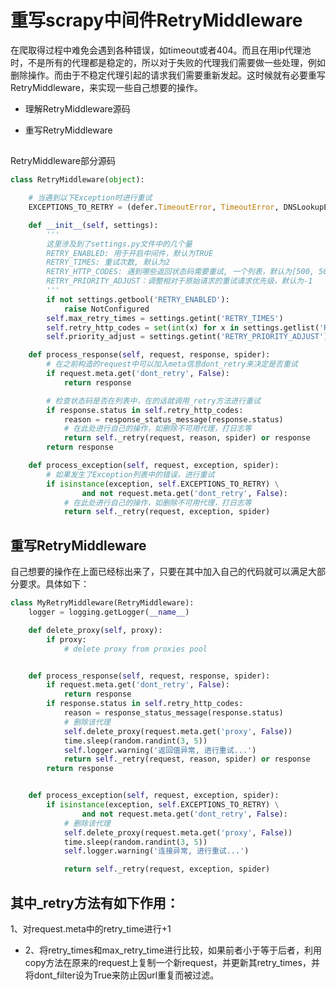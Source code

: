 ﻿# 重写scrapy中间件RetryMiddleware


在爬取得过程中难免会遇到各种错误，如timeout或者404。而且在用ip代理池时，不是所有的代理都是稳定的，所以对于失败的代理我们需要做一些处理，例如删除操作。而由于不稳定代理引起的请求我们需要重新发起。这时候就有必要重写RetryMiddleware，来实现一些自己想要的操作。



- 理解RetryMiddleware源码

- 重写RetryMiddleware

## 




RetryMiddleware部分源码

```python
class RetryMiddleware(object):

    # 当遇到以下Exception时进行重试
    EXCEPTIONS_TO_RETRY = (defer.TimeoutError, TimeoutError, DNSLookupError, ConnectionRefusedError, ConnectionDone, ConnectError, ConnectionLost, TCPTimedOutError, ResponseFailed, IOError, TunnelError)

    def __init__(self, settings):
        '''
        这里涉及到了settings.py文件中的几个量
        RETRY_ENABLED: 用于开启中间件，默认为TRUE
        RETRY_TIMES: 重试次数, 默认为2
        RETRY_HTTP_CODES: 遇到哪些返回状态码需要重试, 一个列表，默认为[500, 503, 504, 400, 408]
        RETRY_PRIORITY_ADJUST：调整相对于原始请求的重试请求优先级，默认为-1
        '''
        if not settings.getbool('RETRY_ENABLED'):
            raise NotConfigured
        self.max_retry_times = settings.getint('RETRY_TIMES')
        self.retry_http_codes = set(int(x) for x in settings.getlist('RETRY_HTTP_CODES'))
        self.priority_adjust = settings.getint('RETRY_PRIORITY_ADJUST')

    def process_response(self, request, response, spider):
        # 在之前构造的request中可以加入meta信息dont_retry来决定是否重试    
        if request.meta.get('dont_retry', False):
            return response

        # 检查状态码是否在列表中，在的话就调用_retry方法进行重试
        if response.status in self.retry_http_codes:
            reason = response_status_message(response.status)
            # 在此处进行自己的操作，如删除不可用代理，打日志等
            return self._retry(request, reason, spider) or response
        return response

    def process_exception(self, request, exception, spider):
        # 如果发生了Exception列表中的错误，进行重试
        if isinstance(exception, self.EXCEPTIONS_TO_RETRY) \
                and not request.meta.get('dont_retry', False):
            # 在此处进行自己的操作，如删除不可用代理，打日志等
            return self._retry(request, exception, spider)

```

## 重写RetryMiddleware

自己想要的操作在上面已经标出来了，只要在其中加入自己的代码就可以满足大部分要求。具体如下：

```python
class MyRetryMiddleware(RetryMiddleware):
    logger = logging.getLogger(__name__)

    def delete_proxy(self, proxy):
        if proxy:
            # delete proxy from proxies pool


    def process_response(self, request, response, spider):
        if request.meta.get('dont_retry', False):
            return response
        if response.status in self.retry_http_codes:
            reason = response_status_message(response.status)
            # 删除该代理
            self.delete_proxy(request.meta.get('proxy', False))
            time.sleep(random.randint(3, 5))
            self.logger.warning('返回值异常, 进行重试...')
            return self._retry(request, reason, spider) or response
        return response


    def process_exception(self, request, exception, spider):
        if isinstance(exception, self.EXCEPTIONS_TO_RETRY) \
                and not request.meta.get('dont_retry', False):
            # 删除该代理
            self.delete_proxy(request.meta.get('proxy', False))
            time.sleep(random.randint(3, 5))
            self.logger.warning('连接异常, 进行重试...')

            return self._retry(request, exception, spider)
```

其中_retry方法有如下作用： 
- 
1、对request.meta中的retry_time进行+1 

- 2、将retry_times和max_retry_time进行比较，如果前者小于等于后者，利用copy方法在原来的request上复制一个新request，并更新其retry_times，并将dont_filter设为True来防止因url重复而被过滤。


